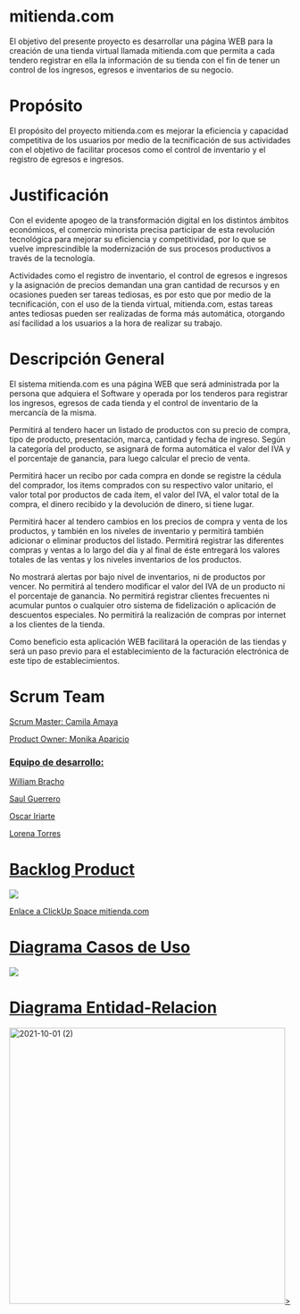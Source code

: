 
# mitienda.com
El objetivo del presente proyecto es desarrollar una página WEB para la creación de una tienda virtual llamada mitienda.com que permita a cada tendero registrar en ella la información de su tienda con el fin de tener un control de los ingresos, egresos e inventarios de su negocio.

# Propósito
El propósito del proyecto mitienda.com es mejorar la eficiencia y capacidad competitiva de los usuarios por medio de la tecnificación de sus actividades con el objetivo de facilitar procesos como el control de inventario y el registro de egresos e ingresos.

# Justificación
<p>Con el evidente apogeo de la transformación digital en los distintos ámbitos económicos, el comercio minorista precisa participar de esta revolución tecnológica para mejorar su eficiencia y competitividad, por lo que se vuelve imprescindible la modernización de sus procesos productivos a través de la tecnología.

Actividades como el registro de inventario, el control de egresos e ingresos y la asignación de precios demandan una gran cantidad de recursos y en ocasiones pueden ser tareas tediosas, es por esto que por medio de la tecnificación, con el uso de la tienda virtual, mitienda.com, estas tareas antes tediosas pueden ser realizadas de forma más automática, otorgando así facilidad a los usuarios a la hora de realizar su trabajo.</p>

# Descripción General
El sistema mitienda.com es una página WEB que será administrada por la persona que adquiera el Software y operada por los tenderos para registrar los ingresos, egresos de cada tienda y el control de inventario de la mercancía de la misma.

Permitirá al tendero hacer un listado de productos con su precio de compra, tipo de producto,  presentación, marca, cantidad y fecha de ingreso. Según la categoría del producto, se asignará de forma automática el valor del IVA y el porcentaje de ganancia, para luego calcular el precio de venta. 

Permitirá hacer un recibo por cada compra en donde se registre la cédula del comprador, los items comprados con su respectivo valor unitario, el valor total por productos de cada ítem, el valor del IVA, el valor total de la compra, el dinero recibido y la devolución de dinero, si tiene lugar.  

Permitirá hacer al tendero cambios en los precios de compra y venta de los productos, y también en los niveles de inventario y permitirá también adicionar o eliminar productos del listado. Permitirá registrar las diferentes compras y ventas a lo largo del día y al final de éste entregará los valores totales de las ventas y los niveles inventarios de los productos. 

No mostrará alertas por bajo nivel de inventarios, ni de productos por vencer. No permitirá al tendero modificar el valor del IVA de un producto ni el porcentaje de ganancia. No permitirá registrar clientes frecuentes ni acumular puntos o cualquier otro sistema de fidelización o aplicación de descuentos especiales. No permitirá la realización de compras por internet a los clientes de la tienda.

Como beneficio esta aplicación WEB facilitará la operación de las tiendas y será un paso previo para el establecimiento de la facturación electrónica de este tipo de establecimientos.


# Scrum Team
<p><a href="https://github.com/CmilAmaya8">Scrum Master: Camila Amaya</p>
<p><a href="https://github.com/MonikaAparicio">Product Owner: Monika Aparicio</p>
  
<h3>Equipo de desarrollo:</h3>
<p><a href="https://github.com/wbracho09">William Bracho</p>
<p><a href="https://github.com/Saul-Guerrero">Saul Guerrero</p>
<p><a href="https://github.com/Osksantos2406">Oscar Iriarte</p>
<p><a href="https://github.com/HLorenTo8">Lorena Torres</p>
<h1> Backlog Product</h1>
<img src="https://user-images.githubusercontent.com/90462863/134533590-187d5691-5c74-498a-9e57-25260cbd216f.png">
<p><a href="https://sharing.clickup.com/l/h/6-25109522-1/aea0eaa0fa0e738"> Enlace a ClickUp Space mitienda.com</p>
  
<h1> Diagrama Casos de Uso</h1>
<img src="https://user-images.githubusercontent.com/90462863/134532117-268ad238-8c87-40c1-bd33-dcf9f36528b2.png">

<h1> Diagrama Entidad-Relacion</h1>
<img width="494" alt="2021-10-01 (2)" src="https://user-images.githubusercontent.com/90462863/136126796-fa9c6f19-311d-403e-974e-885e6201e5bc.png">>
